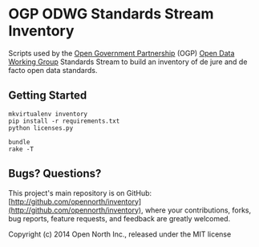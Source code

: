 # OGP ODWG Standards Stream Inventory

Scripts used by the [Open Government Partnership](http://www.opengovpartnership.org/) (OGP) [Open Data Working Group](http://www.opengovpartnership.org/get-involved/join-working-group) Standards Stream to build an inventory of de jure and de facto open data standards.

## Getting Started

    mkvirtualenv inventory
    pip install -r requirements.txt
    python licenses.py

    bundle
    rake -T

## Bugs? Questions?

This project's main repository is on GitHub: [http://github.com/opennorth/inventory](http://github.com/opennorth/inventory), where your contributions, forks, bug reports, feature requests, and feedback are greatly welcomed.

Copyright (c) 2014 Open North Inc., released under the MIT license
